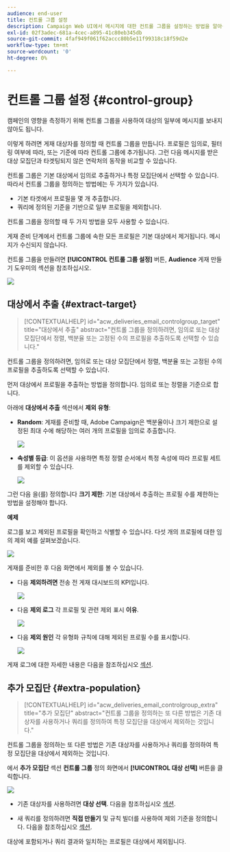 ```yaml
---
audience: end-user
title: 컨트롤 그룹 설정
description: Campaign Web UI에서 메시지에 대한 컨트롤 그룹을 설정하는 방법을 알아봅니다
exl-id: 02f3adec-681a-4cec-a895-41c80eb345db
source-git-commit: 4faf949f061f62accc80b5e11f99318c18f59d2e
workflow-type: tm+mt
source-wordcount: '0'
ht-degree: 0%

---
```


# 컨트롤 그룹 설정 {#control-group}

캠페인의 영향을 측정하기 위해 컨트롤 그룹을 사용하여 대상의 일부에 메시지를 보내지 않아도 됩니다.

이렇게 하려면 게재 대상자를 정의할 때 컨트롤 그룹을 만듭니다. 프로필은 임의로, 필터링 여부에 따라, 또는 기준에 따라 컨트롤 그룹에 추가됩니다. 그런 다음 메시지를 받은 대상 모집단과 타겟팅되지 않은 연락처의 동작을 비교할 수 있습니다.

컨트롤 그룹은 기본 대상에서 임의로 추출하거나 특정 모집단에서 선택할 수 있습니다. 따라서 컨트롤 그룹을 정의하는 방법에는 두 가지가 있습니다.

* 기본 타겟에서 프로필을 몇 개 추출합니다.
* 쿼리에 정의된 기준을 기반으로 일부 프로필을 제외합니다.

컨트롤 그룹을 정의할 때 두 가지 방법을 모두 사용할 수 있습니다.

게재 준비 단계에서 컨트롤 그룹에 속한 모든 프로필은 기본 대상에서 제거됩니다. 메시지가 수신되지 않습니다.

컨트롤 그룹을 만들려면 **[!UICONTROL 컨트롤 그룹 설정]** 버튼, **Audience** 게재 만들기 도우미의 섹션을 참조하십시오.

![](assets/control-group1.png)

## 대상에서 추출 {#extract-target}

>[!CONTEXTUALHELP]
>id="acw_deliveries_email_controlgroup_target"
>title="대상에서 추출"
>abstract="컨트롤 그룹을 정의하려면, 임의로 또는 대상 모집단에서 정렬, 백분율 또는 고정된 수의 프로필을 추출하도록 선택할 수 있습니다."

컨트롤 그룹을 정의하려면, 임의로 또는 대상 모집단에서 정렬, 백분율 또는 고정된 수의 프로필을 추출하도록 선택할 수 있습니다.

먼저 대상에서 프로필을 추출하는 방법을 정의합니다. 임의로 또는 정렬을 기준으로 합니다.

아래에 **대상에서 추출** 섹션에서 **제외 유형**:

* **Random**: 게재를 준비할 때, Adobe Campaign은 백분율이나 크기 제한으로 설정된 최대 수에 해당하는 여러 개의 프로필을 임의로 추출합니다.

   ![](assets/control-group.png)

* **속성별 등급**: 이 옵션을 사용하면 특정 정렬 순서에서 특정 속성에 따라 프로필 세트를 제외할 수 있습니다.

   ![](assets/control-group2.png)

그런 다음 을(를) 정의합니다 **크기 제한**: 기본 대상에서 추출하는 프로필 수를 제한하는 방법을 설정해야 합니다.

**예제**

로그를 보고 제외된 프로필을 확인하고 식별할 수 있습니다. 다섯 개의 프로필에 대한 임의 제외 예를 살펴보겠습니다.

![](assets/control-group4.png)

게재를 준비한 후 다음 화면에서 제외를 볼 수 있습니다.

* 다음 **제외하려면** 전송 전 게재 대시보드의 KPI입니다.

   ![](assets/control-group5.png)

* 다음 **제외 로그** 각 프로필 및 관련 제외 표시 **이유**.

   ![](assets/control-group6.png)

* 다음 **제외 원인** 각 유형화 규칙에 대해 제외된 프로필 수를 표시합니다.

   ![](assets/control-group7.png)

게재 로그에 대한 자세한 내용은 다음을 참조하십시오 [섹션](../monitor/delivery-logs.md).

## 추가 모집단 {#extra-population}

>[!CONTEXTUALHELP]
>id="acw_deliveries_email_controlgroup_extra"
>title="추가 모집단"
>abstract="컨트롤 그룹을 정의하는 또 다른 방법은 기존 대상자를 사용하거나 쿼리를 정의하여 특정 모집단을 대상에서 제외하는 것입니다."

컨트롤 그룹을 정의하는 또 다른 방법은 기존 대상자를 사용하거나 쿼리를 정의하여 특정 모집단을 대상에서 제외하는 것입니다.

에서 **추가 모집단** 섹션 **컨트롤 그룹** 정의 화면에서 **[!UICONTROL 대상 선택]** 버튼을 클릭합니다.

![](assets/control-group3.png)

* 기존 대상자를 사용하려면 **대상 선택**. 다음을 참조하십시오 [섹션](add-audience.md).

* 새 쿼리를 정의하려면 **직접 만들기** 및 규칙 빌더를 사용하여 제외 기준을 정의합니다. 다음을 참조하십시오 [섹션](segment-builder.md).

대상에 포함되거나 쿼리 결과와 일치하는 프로필은 대상에서 제외됩니다.